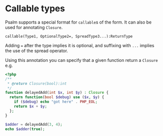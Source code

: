 # Callable types

Psalm supports a special format for `callable`s of the form. It can also be used for annotating `Closure`.

```
callable(Type1, OptionalType2=, SpreadType3...):ReturnType
```

Adding `=` after the type implies it is optional, and suffixing with `...` implies the use of the spread operator.

Using this annotation you can specify that a given function return a `Closure` e.g.

```php
<?php
/**
 * @return Closure(bool):int
 */
function delayedAdd(int $x, int $y) : Closure {
  return function(bool $debug) use ($x, $y) {
    if ($debug) echo "got here" . PHP_EOL;
    return $x + $y;
  };
}

$adder = delayedAdd(3, 4);
echo $adder(true);
```
